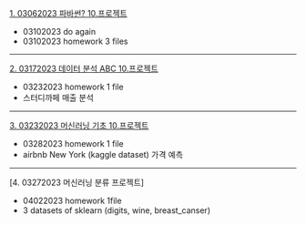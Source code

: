 [1. 03062023 파바썬? 10.프로젝트](https://github.com/4juneko/Aiffel_work/blob/master/pyBoaThon_10project_03062023.ipynb)  
- 03102023 do again  
- 03102023 homework 3 files  

----  
[2. 03172023 데이터 분석 ABC 10.프로젝트](https://github.com/4juneko/Aiffel_work/blob/master/DataAnalysisABC_10project_03172023.ipynb)  
- 03232023 homework 1 file  
- 스터디까페 매출 분석
----  
[3. 03232023 머신러닝 기초 10.프로젝트](https://github.com/4juneko/Aiffel_work/blob/master/machineLearningBasic_10project_03232023.ipynb)
- 03282023 homework 1 file
- airbnb New York (kaggle dataset) 가격 예측
----
[4. 03272023 머신러닝 분류 프로젝트]
- 04022023 homework 1file
- 3 datasets of sklearn (digits, wine, breast_canser)
